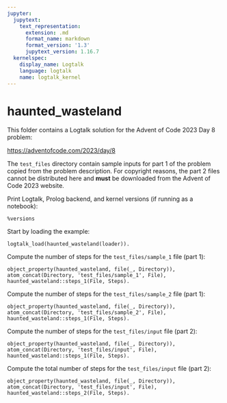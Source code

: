 ```yaml
---
jupyter:
  jupytext:
    text_representation:
      extension: .md
      format_name: markdown
      format_version: '1.3'
      jupytext_version: 1.16.7
  kernelspec:
    display_name: Logtalk
    language: logtalk
    name: logtalk_kernel
---
```


<!--
________________________________________________________________________

This file is part of Logtalk <https://logtalk.org/>  
SPDX-FileCopyrightText: 1998-2025 Paulo Moura <pmoura@logtalk.org>  
SPDX-License-Identifier: Apache-2.0

Licensed under the Apache License, Version 2.0 (the "License");
you may not use this file except in compliance with the License.
You may obtain a copy of the License at

    http://www.apache.org/licenses/LICENSE-2.0

Unless required by applicable law or agreed to in writing, software
distributed under the License is distributed on an "AS IS" BASIS,
WITHOUT WARRANTIES OR CONDITIONS OF ANY KIND, either express or implied.
See the License for the specific language governing permissions and
limitations under the License.
________________________________________________________________________
-->

# haunted_wasteland

This folder contains a Logtalk solution for the Advent of Code 2023 Day 8
problem:

https://adventofcode.com/2023/day/8

The `test_files` directory contain sample inputs for part 1 of the problem
copied from the problem description. For copyright reasons, the part 2 files
cannot be distributed here and **must** be downloaded from the Advent of Code
2023 website.

Print Logtalk, Prolog backend, and kernel versions (if running as a notebook):

```logtalk
%versions
```

Start by loading the example:

```logtalk
logtalk_load(haunted_wasteland(loader)).
```

<!--
true.
-->

Compute the number of steps for the `test_files/sample_1` file (part 1):

```logtalk
object_property(haunted_wasteland, file(_, Directory)),
atom_concat(Directory, 'test_files/sample_1', File),
haunted_wasteland::steps_1(File, Steps).
```

<!--
Steps = 2.
-->

Compute the number of steps for the `test_files/sample_2` file (part 1):

```logtalk
object_property(haunted_wasteland, file(_, Directory)),
atom_concat(Directory, 'test_files/sample_2', File),
haunted_wasteland::steps_1(File, Steps).
```

<!--
Steps = 6.
-->

Compute the number of steps for the `test_files/input` file (part 2):

```logtalk
object_property(haunted_wasteland, file(_, Directory)),
atom_concat(Directory, 'test_files/input', File),
haunted_wasteland::steps_1(File, Steps).
```

<!--
Steps = 21409.
-->

Compute the total number of steps for the `test_files/input` file (part 2):

```logtalk
object_property(haunted_wasteland, file(_, Directory)),
atom_concat(Directory, 'test_files/input', File),
haunted_wasteland::steps_2(File, Steps).
```

<!--
Steps = 21165830176709.
-->
